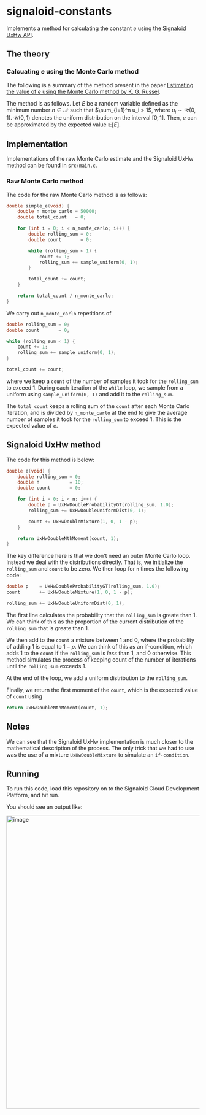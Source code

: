 # signaloid-constants

Implements a method for calculating the constant $e$ using the [Signaloid UxHw API](https://docs.signaloid.io/docs/hardware-api/).


## The theory

### Calcuating $e$ using the Monte Carlo method

The following is a summary of the method present in the paper [Estimating the value of $e$ using the Monte Carlo method by K. G. Russel](https://www.jstor.org/stable/2685243?seq=1#page_scan_tab_contents).

The method is as follows. Let $E$ be a random variable defined as the minimum number $n \in \mathcal{N}$ such that $\sum_{i=1}^n u_i > 1$, where $u_i \sim \mathcal{U}(0, 1)$. $\mathcal{U}(0, 1)$ denotes the uniform distribution on the interval $[0, 1]$. Then, $e$ can be approximated by the expected value $\mathbb{E}[E]$.

## Implementation
Implementations of the raw Monte Carlo estimate and the Signaloid UxHw method can be found in `src/main.c`.

### Raw Monte Carlo method

The code for the raw Monte Carlo method is as follows:
```C
double simple_e(void) {
	double n_monte_carlo = 50000;
	double total_count   = 0;

	for (int i = 0; i < n_monte_carlo; i++) {
		double rolling_sum = 0;
		double count       = 0;

		while (rolling_sum < 1) {
			count += 1;
			rolling_sum += sample_uniform(0, 1);
		}

		total_count += count;
	}

	return total_count / n_monte_carlo;
}
```

We carry out `n_monte_carlo` repetitions of
```C
double rolling_sum = 0;
double count       = 0;

while (rolling_sum < 1) {
	count += 1;
	rolling_sum += sample_uniform(0, 1);
}

total_count += count;
```
where we keep a `count` of the number of samples it took for the `rolling_sum` to exceed 1. During each iteration of the `while` loop, we sample from a uniform using `sample_uniform(0, 1)` and add it to the `rolling_sum`.

The `total_count` keeps a rolling sum of the `count` after each Monte Carlo iteration, and is divided by `n_monte_carlo` at the end to give the average number of samples it took for the `rolling_sum` to exceed 1. This is the expected value of $e$.

## Signaloid UxHw method
The code for this method is below:

```C
double e(void) {
	double rolling_sum = 0;
	double n           = 10;
	double count       = 0;

	for (int i = 0; i < n; i++) {
		double p = UxHwDoubleProbabilityGT(rolling_sum, 1.0);
		rolling_sum += UxHwDoubleUniformDist(0, 1);

		count += UxHwDoubleMixture(1, 0, 1 - p);
	}

	return UxHwDoubleNthMoment(count, 1);
}
```

The key difference here is that we don't need an outer Monte Carlo loop. Instead we deal with the distributions directly. That is, we initialize the `rolling_sum` and `count` to be zero. We then loop for `n` times the following code:
```C
double p 	= UxHwDoubleProbabilityGT(rolling_sum, 1.0);
count 		+= UxHwDoubleMixture(1, 0, 1 - p);

rolling_sum += UxHwDoubleUniformDist(0, 1);
```

The first line calculates the probability that the `rolling_sum` is greate than 1. We can think of this as the proportion of the current distribution of the `rolling_sum` that is greate than 1.

We then add to the `count` a mixture between 1 and 0, where the probability of adding 1 is equal to $1-p$. We can think of this as an if-condition, which adds 1 to the `count` if the `rolling_sum` is *less* than 1, and 0 otherwise. This method simulates the process of keeping count of the number of iterations until the `rolling_sum` exceeds 1.

At the end of the loop, we add a uniform distribution to the `rolling_sum`.

Finally, we return the first moment of the `count`, which is the expected value of `count` using
```C
return UxHwDoubleNthMoment(count, 1);
```

## Notes
We can see that the Signaloid UxHw implementation is much closer to the mathematical description of the process. The only trick that we had to use was the use of a mixture `UxHwDoubleMixture` to simulate an `if-condition`.

## Running
To run this code, load this repository on to the Signaloid Cloud Development Platform, and hit run. 

You should see an output like:

<img width="765" alt="image" src="https://github.com/janithpet/signaloid-constants/assets/22471198/2b8bd347-a5ff-46db-91e4-379b30323847">



